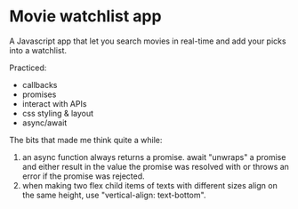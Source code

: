 # Movie watchlist app

A Javascript app that let you search movies in real-time and add your picks into a watchlist.

Practiced:
- callbacks
- promises
- interact with APIs
- css styling & layout
- async/await

The bits that made me think quite a while:
1. an async function always returns a promise. await "unwraps" a promise and either result in the value the promise was resolved with or throws an error if the promise was rejected.
2. when making two flex child items of texts with different sizes align on the same height, use "vertical-align: text-bottom".
